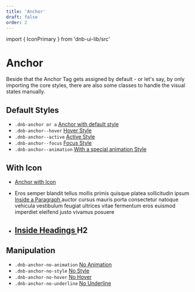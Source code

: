 ```yaml
---
title: 'Anchor'
draft: false
order: 2
---
```


import { IconPrimary } from 'dnb-ui-lib/src'

# Anchor

Beside that the Anchor Tag gets assigned by default - or let's say, by only importing the core styles, there are also some classes to handle the visual states manually.

## Default Styles

- `.dnb-anchor or a` <a href="/" >Anchor with default style</a>
- `.dnb-anchor--hover` <a href="/" class="dnb-anchor--hover">Hover Style</a>
- `.dnb-anchor--active` <a href="/" class="dnb-anchor--active">Active Style</a>
- `.dnb-anchor--focus` <a href="/" class="dnb-anchor--focus">Focus Style</a>
- `.dnb-anchor--animation` <a href="/" class="dnb-anchor--animation">With a special animation Style</a>

## With Icon

- <a href="/">Anchor with Icon <IconPrimary icon="chevron_right" /></a>
- <p>
    Eros semper blandit tellus mollis primis quisque platea sollicitudin
    ipsum <a href="/">Inside a Paragraph <IconPrimary icon="bell" /></a> auctor cursus mauris porta consectetur natoque vehicula vestibulum feugiat ultrices vitae fermentum eros euismod imperdiet eleifend justo vivamus posuere
  </p>
- <h2>
    <a href="/">Inside Headings <IconPrimary icon="bell" /></a> H2
  </h2>

## Manipulation

- `.dnb-anchor-no-animation` <a href="/" class="dnb-anchor-no-animation">No Animation</a>
- `.dnb-anchor-no-style` <a href="/" class="dnb-anchor-no-style">No Style</a>
- `.dnb-anchor-no-hover` <a href="/" class="dnb-anchor-no-hover">No Hover</a>
- `.dnb-anchor-no-underline` <a href="/" class="dnb-anchor-no-underline">No Underline</a>
